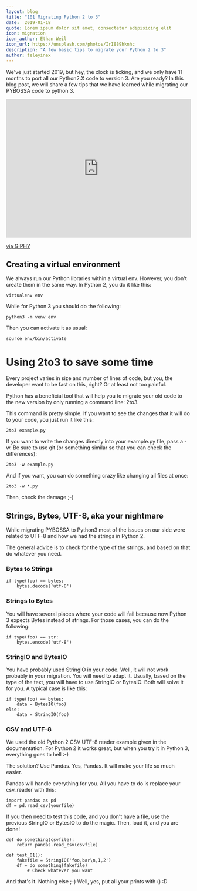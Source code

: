 ```yaml
---
layout: blog
title: "101 Migrating Python 2 to 3"
date:  2019-01-18 
quote: Lorem ipsum dolor sit amet, consectetur adipisicing elit
icon: migration
icon_author: Ethan Weil
icon_url: https://unsplash.com/photos/IrI889hknhc
description: "A few basic tips to migrate your Python 2 to 3"
author: teleyinex
---
```


We've just started 2019, but hey, the clock is ticking, and we only have 11 months to port all our Python2.X code to version 3. Are you ready? In this blog post, we will share a few tips that we have learned while migrating our PYBOSSA code to python 3.
<div style="width:100%;height:0;padding-bottom:75%;position:relative;"><iframe src="https://giphy.com/embed/thNsW0HZ534DC" width="100%" height="100%" style="position:absolute" frameBorder="0" class="giphy-embed" allowFullScreen></iframe></div><p><a href="https://giphy.com/gifs/countdown-thNsW0HZ534DC">via GIPHY</a></p>

## Creating a virtual environment

We always run our Python libraries within a virtual env. However, you don't create them in the same way. In Python 2, you do it like this:

```
virtualenv env
```
While for Python 3 you should do the following:

```
python3 -m venv env
```
Then you can activate it as usual:

```
source env/bin/activate
```
# Using 2to3 to save some time
Every project varies in size and number of lines of code, but you, the developer want to be fast on this, right? Or at least not too painful.

Python has a beneficial tool that will help you to migrate your old code to the new version by only running a command line: 2to3.

This command is pretty simple. If you want to see the changes that it will do to your code, you just run it like this:

```
2to3 example.py
```
If you want to write the changes directly into your example.py file, pass a -w. Be sure to use git (or something similar so that you can check the differences):
```
2to3 -w example.py
```
And if you want, you can do something crazy like changing all files at once:
```
2to3 -w *.py
```
Then, check the damage ;-)

## Strings, Bytes, UTF-8, aka your nightmare
While migrating PYBOSSA to Python3 most of the issues on our side were related to UTF-8 and how we had the strings in Python 2.

The general advice is to check for the type of the strings, and based on that do whatever you need.

### Bytes to Strings
```
if type(foo) == bytes:
	bytes.decode('utf-8')
```
### Strings to Bytes
You will have several places where your code will fail because now Python 3 expects Bytes instead of strings. For those cases, you can do the following:

```
if type(foo) == str:
	bytes.encode('utf-8')
```

### StringIO and BytesIO
You have probably used StringIO in your code. Well, it will not work probably in your migration. You will need to adapt it. Usually, based on the type of the text, you will have to use StringIO or BytesIO. Both will solve it for you. A typical case is like this:

```
if type(foo) == bytes:
	data = BytesIO(foo)
else:
	data = StringIO(foo)
```

### CSV and UTF-8
We used the old Python 2 CSV UTF-8 reader example given in the documentation. For Python 2 it works great, but when you try it in Python 3, everything goes to hell :-)

The solution? Use Pandas. Yes, Pandas. It will make your life so much easier.

Pandas will handle everything for you. All you have to do is replace your csv_reader with this:

```
import pandas as pd
df = pd.read_csv(yourfile)
```
If you then need to test this code, and you don't have a file, use the previous StringIO or BytesIO to do the magic. Then, load it, and you are done!

```
def do_something(csvfile):
	return pandas.read_csv(csvfile)

def test_01():
	fakefile = StringIO('foo,bar\n,1,2')
	df = do_something(fakefile)
        # Check whatever you want
```
And that's it. Nothing else ;-) Well, yes, put all your prints with () :D
